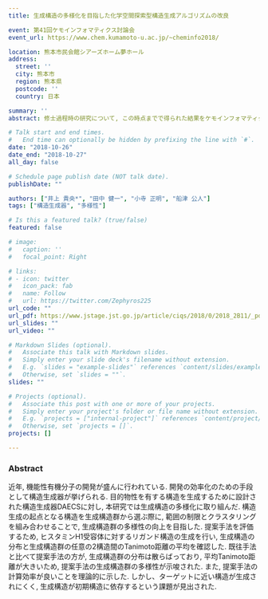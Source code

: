 ```yaml
---
title: 生成構造の多様化を目指した化学空間探索型構造生成アルゴリズムの改良

event: 第41回ケモインフォマティクス討論会
event_url: https://www.chem.kumamoto-u.ac.jp/~cheminfo2018/

location: 熊本市民会館シアーズホーム夢ホール
address:
  street: ''
  city: 熊本市
  region: 熊本県
  postcode: ''
  country: 日本

summary: ''
abstract: 修士過程時の研究について, この時点までで得られた結果をケモインフォマティクス討論会にて報告した.

# Talk start and end times.
#   End time can optionally be hidden by prefixing the line with `#`.
date: "2018-10-26"
date_end: "2018-10-27"
all_day: false

# Schedule page publish date (NOT talk date).
publishDate: ""

authors: ["井上 貴央*", "田中 健一", "小寺 正明", "船津 公人"]
tags: ["構造生成器", "多様性"]

# Is this a featured talk? (true/false)
featured: false

# image:
#   caption: ''
#   focal_point: Right

# links:
# - icon: twitter
#   icon_pack: fab
#   name: Follow
#   url: https://twitter.com/Zephyros225
url_code: ""
url_pdf: https://www.jstage.jst.go.jp/article/ciqs/2018/0/2018_2B11/_pdf/-char/ja
url_slides: ""
url_video: ""

# Markdown Slides (optional).
#   Associate this talk with Markdown slides.
#   Simply enter your slide deck's filename without extension.
#   E.g. `slides = "example-slides"` references `content/slides/example-slides.md`.
#   Otherwise, set `slides = ""`.
slides: ""

# Projects (optional).
#   Associate this post with one or more of your projects.
#   Simply enter your project's folder or file name without extension.
#   E.g. `projects = ["internal-project"]` references `content/project/deep-learning/index.md`.
#   Otherwise, set `projects = []`.
projects: []

---
```


### Abstract
近年, 機能性有機分子の開発が盛んに行われている. 開発の効率化のための手段として構造生成器が挙げられる. 目的物性を有する構造を生成するために設計された構造生成器DAECSに対し, 本研究では生成構造の多様化に取り組んだ. 構造生成の起点となる構造を生成構造群から選ぶ際に, 範囲の制限とクラスタリングを組み合わせることで, 生成構造群の多様性の向上を目指した. 提案手法を評価するため, ヒスタミンH1受容体に対するリガンド構造の生成を行い, 生成構造の分布と生成構造群の任意の2構造間のTanimoto距離の平均を確認した. 既往手法と比べて提案手法の方が, 生成構造群の分布は散らばっており, 平均Tanimoto距離が大きいため, 提案手法の生成構造群の多様性が示唆された. また, 提案手法の計算効率が良いことを理論的に示した. しかし、ターゲットに近い構造が生成されにくく, 生成構造が初期構造に依存するという課題が見出された.
